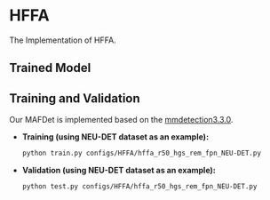 # HFFA

The Implementation of HFFA.

## Trained Model

## Training and Validation

Our MAFDet is implemented based on the [mmdetection3.3.0](#).

- **Training (using NEU-DET dataset as an example):**
  
  ```bash
  python train.py configs/HFFA/hffa_r50_hgs_rem_fpn_NEU-DET.py
  ```

- **Validation (using NEU-DET dataset as an example):**
  
  ```bash
  python test.py configs/HFFA/hffa_r50_hgs_rem_fpn_NEU-DET.py
  ```
